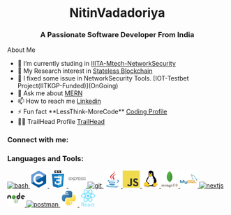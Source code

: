 <h1 align="center"> NitinVadadoriya </h1>
<h3 align="center">A Passionate Software Developer From India</h3>

<summary>About Me</summary>
<ul>
<li> 🔭 I’m currently studing in <a href="https://www.google.com/url?sa=t&source=web&rct=j&opi=89978449&url=https://www.iiita.ac.in/&ved=2ahUKEwikherOiO6KAxX3avUHHdEPD6AQFnoECAsQAQ&usg=AOvVaw1cIQvQqSQKspU0LJhBK8I5"> IIITA-Mtech-NetworkSecurity </a> </li>

<li> 🌱 My Research interest in <a href="https://blog.ueex.com/crypto-terms/stateless-blockchain/"> Stateless Blockchain </a> </li>

<li> 🤝 I fixed some issue in NetworkSecurity Tools. [IOT-Testbet Project(IITKGP-Funded)](OnGoing) </li>

<li> 💬 Ask me about <a href="https://www.google.com/url?sa=t&source=web&rct=j&opi=89978449&url=https://www.mongodb.com/resources/languages/mern-stack&ved=2ahUKEwjbxuWqiu6KAxUddvUHHZ4HHoQQFnoECBoQAw&usg=AOvVaw2AR87NAhp-WMSUXuodfP0s"> MERN </a> </li>

<li> 📫 How to reach me <a href="https://www.linkedin.com/in/nitin-vadadoriya-111252195/"> Linkedin </a> </li>

<li> ⚡ Fun fact **LessThink-MoreCode** <a href="https://leetcode.com/u/NitinVadadoriya/" target="_blank" rel="noreferrer"> Coding Profile </a> </li>
<li> 👨‍💻 TrailHead Profile <a href="https://www.salesforce.com/trailblazer/z52cbv5tq6k6upjg0k">TrailHead</a></li> 

</ul>
</details>

<h3 align="left">Connect with me:</h3>
<p align="left">
</p>

<h3 align="left">Languages and Tools:</h3>
<p align="left"> <a href="https://www.gnu.org/software/bash/" target="_blank" rel="noreferrer"> <img src="https://www.vectorlogo.zone/logos/gnu_bash/gnu_bash-icon.svg" alt="bash" width="40" height="40"/> </a> <a href="https://www.cprogramming.com/" target="_blank" rel="noreferrer"> <img src="https://raw.githubusercontent.com/devicons/devicon/master/icons/c/c-original.svg" alt="c" width="40" height="40"/> </a> <a href="https://www.w3schools.com/css/" target="_blank" rel="noreferrer"> <img src="https://raw.githubusercontent.com/devicons/devicon/master/icons/css3/css3-original-wordmark.svg" alt="css3" width="40" height="40"/> </a> <a href="https://expressjs.com" target="_blank" rel="noreferrer"> <img src="https://raw.githubusercontent.com/devicons/devicon/master/icons/express/express-original-wordmark.svg" alt="express" width="40" height="40"/> </a> <a href="https://git-scm.com/" target="_blank" rel="noreferrer"> <img src="https://www.vectorlogo.zone/logos/git-scm/git-scm-icon.svg" alt="git" width="40" height="40"/> </a> <a href="https://www.java.com" target="_blank" rel="noreferrer"> <img src="https://raw.githubusercontent.com/devicons/devicon/master/icons/java/java-original.svg" alt="java" width="40" height="40"/> </a> <a href="https://developer.mozilla.org/en-US/docs/Web/JavaScript" target="_blank" rel="noreferrer"> <img src="https://raw.githubusercontent.com/devicons/devicon/master/icons/javascript/javascript-original.svg" alt="javascript" width="40" height="40"/> </a> <a href="https://www.linux.org/" target="_blank" rel="noreferrer"> <img src="https://raw.githubusercontent.com/devicons/devicon/master/icons/linux/linux-original.svg" alt="linux" width="40" height="40"/> </a> <a href="https://www.mongodb.com/" target="_blank" rel="noreferrer"> <img src="https://raw.githubusercontent.com/devicons/devicon/master/icons/mongodb/mongodb-original-wordmark.svg" alt="mongodb" width="40" height="40"/> </a> <a href="https://www.mysql.com/" target="_blank" rel="noreferrer"> <img src="https://raw.githubusercontent.com/devicons/devicon/master/icons/mysql/mysql-original-wordmark.svg" alt="mysql" width="40" height="40"/> </a> <a href="https://nextjs.org/" target="_blank" rel="noreferrer"> <img src="https://cdn.worldvectorlogo.com/logos/nextjs-2.svg" alt="nextjs" width="40" height="40"/> </a> <a href="https://nodejs.org" target="_blank" rel="noreferrer"> <img src="https://raw.githubusercontent.com/devicons/devicon/master/icons/nodejs/nodejs-original-wordmark.svg" alt="nodejs" width="40" height="40"/> </a> <a href="https://postman.com" target="_blank" rel="noreferrer"> <img src="https://www.vectorlogo.zone/logos/getpostman/getpostman-icon.svg" alt="postman" width="40" height="40"/> </a> <a href="https://www.python.org" target="_blank" rel="noreferrer"> <img src="https://raw.githubusercontent.com/devicons/devicon/master/icons/python/python-original.svg" alt="python" width="40" height="40"/> </a> <a href="https://reactjs.org/" target="_blank" rel="noreferrer"> <img src="https://raw.githubusercontent.com/devicons/devicon/master/icons/react/react-original-wordmark.svg" alt="react" width="40" height="40"/> </a> </p>
